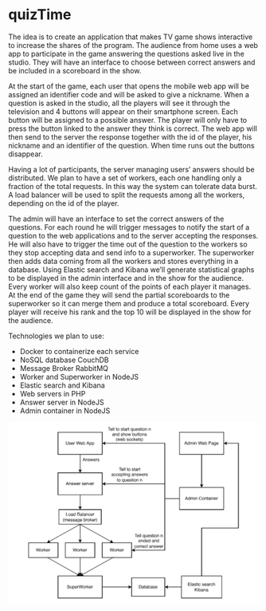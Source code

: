 # quizTime
The idea is to create an application that makes TV game shows interactive to increase the shares of the program. The audience from home uses a web app to participate in the game answering the questions asked live in the studio. They will have an interface to choose between correct answers and be included in a scoreboard in the show.

At the start of the game, each user that opens the mobile web app will be assigned an identifier code and will be asked to give a nickname. When a question is asked in the studio, all the players will see it through the television and 4 buttons will appear on their smartphone screen. Each button will be assigned to a possible answer. The player will only have to press the button linked to the answer they think is correct. The web app will then send to the server the response together with the id of the player, his nickname and an identifier of the question. When time runs out the buttons disappear.

Having a lot of participants, the server managing users’ answers should be distributed. We plan to have a set of workers, each one handling only a fraction of the total requests. In this way the system can tolerate data burst. A load balancer will be used to split the requests among all the workers, depending on the id of the player.

The admin will have an interface to set the correct answers of the questions. For each round he will trigger messages to notify the start of a question to the web applications and to the server accepting the responses. He will also have to trigger the time out of the question to the workers so they stop accepting data and send info to a superworker.
The superworker then adds data coming from all the workers and stores everything in a database. Using Elastic search and Kibana we’ll generate statistical graphs to be displayed in the admin interface and in the show for the audience.
Every worker will also keep count of the points of each player it manages. At the end of the game they will send the partial scoreboards to the superworker so it can merge them and produce a total scoreboard. Every player will receive his rank and the top 10 will be displayed in the show for the audience.

Technologies we plan to use:
- Docker to containerize each service
- NoSQL database CouchDB
- Message Broker RabbitMQ
- Worker and Superworker in NodeJS
- Elastic search and Kibana
- Web servers in PHP
- Answer server in NodeJS
- Admin container in NodeJS



<img src="schema.png" width="800"> 
